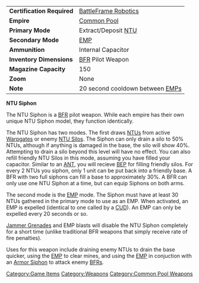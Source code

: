 |                            |                                                         |
|----------------------------|---------------------------------------------------------|
| **Certification Required** | [BattleFrame Robotics](BattleFrame_Robotics "wikilink") |
| **Empire**                 | [Common Pool](Common_Pool "wikilink")                   |
| **Primary Mode**           | Extract/Deposit [NTU](NTU "wikilink")                   |
| **Secondary Mode**         | [EMP](EMP "wikilink")                                   |
| **Ammunition**             | Internal Capacitor                                      |
| **Inventory Dimensions**   | [BFR](BFR "wikilink") Pilot Weapon                      |
| **Magazine Capacity**      | 150                                                     |
| **Zoom**                   | None                                                    |
| **Note**                   | 20 second cooldown between [EMPs](EMP "wikilink")       |

**NTU Siphon**

The NTU Siphon is a [BFR](BFR "wikilink") pilot weapon. While each
empire has their own unique NTU Siphon model, they function identically.

The NTU Siphon has two modes. The first draws [NTUs](NTU "wikilink")
from active [Warpgates](Warpgate "wikilink") or enemy [NTU
Silos](NTU_Silo "wikilink"). The Siphon can only drain a silo to 50%
NTUs, although if anything is damaged in the base, the silo will show
40%. Attempting to drain a silo beyond this level will have no effect.
You can also refill friendly NTU Silos in this mode, assuming you have
filled your capacitor. Similar to an [ANT](ANT "wikilink"), you will
recieve [BEP](BEP "wikilink") for filling friendly silos. For every 2
NTUs you siphon, only 1 unit can be put back into a friendly base. A BFR
with two full siphons can fill a base to approximately 30%. A BFR can
only use one NTU Siphon at a time, but can equip Siphons on both arms.

The second mode is the [EMP](EMP "wikilink") mode. The Siphon must have
at least 30 NTUs gathered in the primary mode to use as an EMP. When
activated, an EMP is expelled (identical to one called by a
[CUD](CUD "wikilink")). An EMP can only be expelled every 20 seconds or
so.

[Jammer Grenades](Jammer_Grenade "wikilink") and EMP blasts will disable
the NTU Siphon completely for a short time (unlike traditional BFR
weapons that simply receive rate of fire penalties).

Uses for this weapon include draining enemy NTUs to drain the base
quicker, using the [EMP](EMP "wikilink") to clear mines, and using the
[EMP](EMP "wikilink") in conjuction with an [Armor
Siphon](Armor_Siphon "wikilink") to attack enemy [BFRs](BFR "wikilink").

[Category:Game Items](Category:Game_Items "wikilink")
[Category:Weapons](Category:Weapons "wikilink") [Category:Common Pool
Weapons](Category:Common_Pool_Weapons "wikilink")